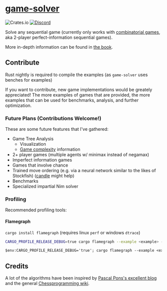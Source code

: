 # [game-solver](https://leodog896.github.io/game-solver)

![Crates.io](https://img.shields.io/crates/v/game-solver)
[![Discord](https://img.shields.io/discord/1140401094338556009)](https://discord.gg/VjbCyaX29C)

Solve any sequential game (currently only works with [combinatorial games](https://en.wikipedia.org/wiki/Combinatorial_game_theory), aka 2-player perfect-information sequential games).

More in-depth information can be found in [the book](https://leodog896.github.io/game-solver/book).

## Contribute

Rust nightly is required to compile the examples (as `game-solver` uses benches for examples)

If you want to contribute, new game implementations would be greately appreciated!
The more examples of games that are provided, the more examples that can be used
for benchmarks, analysis, and further optimization.

### Future Plans (Contributions Welcome!)

These are some future features that I've gathered:

- Game Tree Analysis
    - Visualization
    - [Game complexity](https://en.wikipedia.org/wiki/Game_complexity) information
- 2+ player games (multiple agents w/ minimax instead of negamax)
- Imperfect information games
- Games that involve chance
- Trained move ordering (e.g. via a neural network similar to the likes of Stockfish) ([candle](https://github.com/huggingface/candle) might help)
- Benchmarks
- Specialized impartial Nim solver

### Profiling

Recommended profiling tools:

#### Flamegraph

`cargo install flamegraph` (requires linux `perf` or windows `dtrace`)

```sh
CARGO_PROFILE_RELEASE_DEBUG=true cargo flamegraph --example <example> -- <args>
```

```ps
$env:CARGO_PROFILE_RELEASE_DEBUG='true'; cargo flamegraph --example <example> -- <args>; $env:CARGO_PROFILE_RELEASE_DEBUG=$null
```

## Credits

A lot of the algorithms have been inspired by [Pascal Pons's excellent blog](http://blog.gamesolver.org/solving-connect-four/)
and the general [Chessprogramming wiki](https://www.chessprogramming.org/Main_Page).
